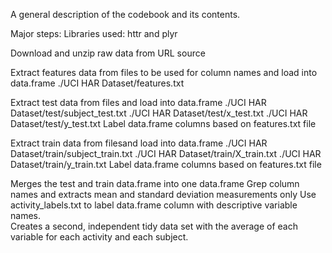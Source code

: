 A general description of the codebook and its contents.

Major steps:
Libraries used: httr and plyr

Download and unzip raw data from URL source

Extract features data from files to be used for column names and load into data.frame
    ./UCI HAR Dataset/features.txt

Extract test data from files and load into data.frame
    ./UCI HAR Dataset/test/subject_test.txt
    ./UCI HAR Dataset/test/x_test.txt
    ./UCI HAR Dataset/test/y_test.txt
Label data.frame columns based on features.txt file

Extract train data from filesand load into data.frame
    ./UCI HAR Dataset/train/subject_train.txt
    ./UCI HAR Dataset/train/X_train.txt
    ./UCI HAR Dataset/train/y_train.txt
Label data.frame columns based on features.txt file

Merges the test and train data.frame into one data.frame
Grep column names and extracts mean and standard deviation measurements only 
Use activity_labels.txt to label data.frame column with descriptive variable names.   
Creates a second, independent tidy data set with the average of each variable for each activity and each subject.
